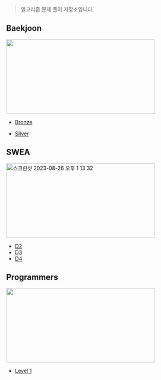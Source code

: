 > 알고리즘 문제 풀이 저장소입니다. 

<!-- <img width="820" alt="스크린샷 2023-03-05 오후 4 05 58" src="https://user-images.githubusercontent.com/90955152/222946729-113f0533-f1e3-4da7-ba80-6f3a60cb1108.png"> -->



## Baekjoon
<img width ="400" height = "200" src="https://github.com/Youth787/Algorithm/assets/90955152/8043a2c7-a4bf-4521-819b-2cbf55fb2e7f"/>

* [Bronze](https://github.com/Youth787/ALGORITHM/tree/main/%EB%B0%B1%EC%A4%80/Bronze)

* [Silver](https://github.com/Youth787/Algorithm/tree/main/%EB%B0%B1%EC%A4%80/Silver)


## SWEA
<img width="400" height = "200" alt="스크린샷 2023-08-26 오후 1 13 32" src="https://github.com/Youth787/Algorithm/assets/90955152/3a1c9c17-9fc9-4bb1-85de-293915f948d5">

* [D2](https://github.com/Youth787/Algorithm/tree/main/SWEA/D2)
* [D3](https://github.com/Youth787/Algorithm/tree/main/SWEA/D3)
* [D4](https://github.com/Youth787/Algorithm/tree/main/SWEA/D4)

## Programmers
<img width ="400" height = "200" src="https://github.com/Youth787/Algorithm/assets/90955152/a04a8154-f1bf-4134-839e-cf344dad4856"/>

* [Level 1](https://github.com/Youth787/Algorithm/tree/main/%ED%94%84%EB%A1%9C%EA%B7%B8%EB%9E%98%EB%A8%B8%EC%8A%A4/Level%201)
